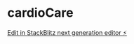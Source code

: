 # cardioCare

[Edit in StackBlitz next generation editor ⚡️](https://stackblitz.com/~/github.com/Izhaan-Raza/cardioCare)